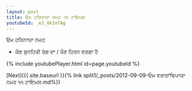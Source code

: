 ```yaml
---
layout: post
title: ਓਮ ਹਰਿਨਾਯਾ ਨਮਹ ੧੧ ਟਾਇਮਸ
youtubeId: _eJ_0k1nTAg
---
```

 
 
 ਓਮ ਹਰਿਨਾਯਾ ਨਮਹ  
 
 -  ਕੌਣ ਸੁਨਹਿਰੀ ਰੰਗ ਦਾ / ਕੌਣ ਹਿਰਨ ਵਰਗਾ ਹੈ 
 
  
 
  
 
 
 
 
 
 


{% include youtubePlayer.html id=page.youtubeId %}
 
[Next]({{ site.baseurl }}{% link  split1/_posts/2012-09-09-ਓਮ ਵਰਾਠਾਂਢਿਪਾਯਾ ਨਮਹ ੧੧ ਟਾਇਮਸ.md%})
 
